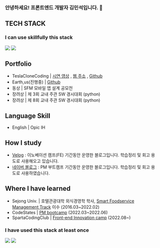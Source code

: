 ### 안녕하세요! 프론트엔드 개발자 김민석입니다.  👋

## TECH STACK

### I can use skillfully this stack



<p herf="https://skillicons.dev">
  <img src="https://skillicons.dev/icons?i=react,redux,styledcomponents,tailwindcss,bootstrap,html,css,python,figma,git,github,js&perline=20"/>
  <img src="https://img.shields.io/badge/AXIOS-F7DF1E?style=for-the-badge&logo=axios&logoColor=white"/>
</p>



## Portfolio 

- TeslaCloneCoding | [시연 영상](https://youtu.be/qbBWyi4HhkU) , [웹 주소](https://front-final-eight.vercel.app/) , [Github](https://github.com/shackstack/TeamProject_TeslaCloneCoding)
- Earth,us(진행중) | [Github](https://github.com/Team-1-Final-Project/FE-Final-Project)
- 동상 | SFM 모바일 앱 설계 공모전 
- 장려상 | 제 3회 교내 주관 SW 경시대회 (python)
- 장려상 | 제 8회 교내 주관 SW 경시대회 (python)

## Language Skill

- English | Opic IH

## How I study

- [Velog](https://velog.io/@shackstack) : 이노베이션 캠프(FE) 기간동안 운영한 블로그입니다. 학습정리 및 회고 용도로 사용해오고 있습니다.
- [네이버 블로그](https://blog.naver.com/kms1061) : PM 부트캠프 기간동안 운영한 블로그입니다. 학습정리 및 회고 용도로 사용하였습니다.

## Where I have learned

- Sejong Univ. | 호텔관광대학 외식경영학 학사, [Smart Foodservice Management Track](https://lincplus.sejong.ac.kr/ko/society/smart/intro) 이수 (2016.03~2022.02)
- CodeStates | [PM bootcamp](https://www.codestates.com/course/pm) (2022.03~2022.06)
- SpartaCodingClub | [Front-end Innovation camp](https://innovationcampseoul.oopy.io/) (2022.08~)


### I have used this stack at least once

<img src="https://img.shields.io/badge/C++-339933?style=for-the-badge&logo=C&logoColor=white"/> <img src="https://img.shields.io/badge/mongoDB-6DB33F?style=for-the-badge&logo=MongoDB&logoColor=white"/> 

